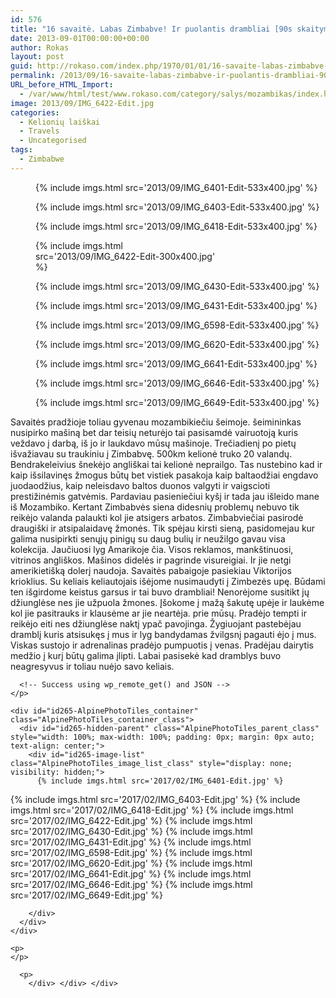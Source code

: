 ```yaml
---
id: 576
title: "16 savaitė. Labas Zimbabve! Ir puolantis drambliai [90s skaitymo]"
date: 2013-09-01T00:00:00+00:00
author: Rokas
layout: post
guid: http://rokaso.com/index.php/1970/01/01/16-savaite-labas-zimbabve-ir-puolantis-drambliai-90s-skaitymo/
permalink: /2013/09/16-savaite-labas-zimbabve-ir-puolantis-drambliai-90s-skaitymo/
URL_before_HTML_Import:
  - /var/www/html/test/www.rokaso.com/category/salys/mozambikas/index.html
image: 2013/09/IMG_6422-Edit.jpg
categories:
  - Kelionių laiškai
  - Travels
  - Uncategorised
tags:
  - Zimbabwe
---
```


<div class="entry-content">
  <figure id="attachment_1597" aria-describedby="caption-attachment-1597" style="width: 533px" class="wp-caption alignnone">{% include imgs.html src='2013/09/IMG_6401-Edit-533x400.jpg' %}
<figcaption id="caption-attachment-1597" class="wp-caption-text"></figcaption></figure> <figure id="attachment_1598" aria-describedby="caption-attachment-1598" style="width: 533px" class="wp-caption alignnone">{% include imgs.html src='2013/09/IMG_6403-Edit-533x400.jpg' %}
<figcaption id="caption-attachment-1598" class="wp-caption-text"></figcaption></figure> <figure id="attachment_1599" aria-describedby="caption-attachment-1599" style="width: 533px" class="wp-caption alignnone">{% include imgs.html src='2013/09/IMG_6418-Edit-533x400.jpg' %}
<figcaption id="caption-attachment-1599" class="wp-caption-text"></figcaption></figure> <figure id="attachment_1600" aria-describedby="caption-attachment-1600" style="width: 300px" class="wp-caption alignnone">{% include imgs.html src='2013/09/IMG_6422-Edit-300x400.jpg' %}
<figcaption id="caption-attachment-1600" class="wp-caption-text"></figcaption></figure> <figure id="attachment_1601" aria-describedby="caption-attachment-1601" style="width: 533px" class="wp-caption alignnone">{% include imgs.html src='2013/09/IMG_6430-Edit-533x400.jpg' %}
<figcaption id="caption-attachment-1601" class="wp-caption-text"></figcaption></figure> <figure id="attachment_1602" aria-describedby="caption-attachment-1602" style="width: 533px" class="wp-caption alignnone">{% include imgs.html src='2013/09/IMG_6431-Edit-533x400.jpg' %}
<figcaption id="caption-attachment-1602" class="wp-caption-text"></figcaption></figure> <figure id="attachment_1603" aria-describedby="caption-attachment-1603" style="width: 533px" class="wp-caption alignnone">{% include imgs.html src='2013/09/IMG_6598-Edit-533x400.jpg' %}
<figcaption id="caption-attachment-1603" class="wp-caption-text"></figcaption></figure> <figure id="attachment_1604" aria-describedby="caption-attachment-1604" style="width: 533px" class="wp-caption alignnone">{% include imgs.html src='2013/09/IMG_6620-Edit-533x400.jpg' %}
<figcaption id="caption-attachment-1604" class="wp-caption-text"></figcaption></figure> <figure id="attachment_1605" aria-describedby="caption-attachment-1605" style="width: 533px" class="wp-caption alignnone">{% include imgs.html src='2013/09/IMG_6641-Edit-533x400.jpg' %}
<figcaption id="caption-attachment-1605" class="wp-caption-text"></figcaption></figure> <figure id="attachment_1606" aria-describedby="caption-attachment-1606" style="width: 533px" class="wp-caption alignnone">{% include imgs.html src='2013/09/IMG_6646-Edit-533x400.jpg' %}
<figcaption id="caption-attachment-1606" class="wp-caption-text"></figcaption></figure> <figure id="attachment_1607" aria-describedby="caption-attachment-1607" style="width: 533px" class="wp-caption alignnone">{% include imgs.html src='2013/09/IMG_6649-Edit-533x400.jpg' %}
<figcaption id="caption-attachment-1607" class="wp-caption-text"></figcaption></figure> 
  
  <p>
    Savaitės pradžioje toliau gyvenau mozambikiečiu šeimoje. šeimininkas nusipirko mašiną bet dar teisių neturėjo tai pasisamdė vairuotoją kuris veždavo į darbą, iš jo ir laukdavo mūsų mašinoje.
 Trečiadienį po pietų išvažiavau su traukiniu į Zimbabvę. 500km kelionė truko 20 valandų. Bendrakeleivius šnekėjo angliškai tai kelionė neprailgo. Tas nustebino kad ir kaip išsilavinęs žmogus būtų bet vistiek pasakoja kaip baltaodžiai engdavo juodaodžius, kaip neleisdavo baltos duonos valgyti ir vaigscioti prestižinėmis gatvėmis.
 Pardaviau pasieniečiui kyšį ir tada jau išleido mane iš Mozambiko. Kertant Zimbabvės siena didesnių problemų nebuvo tik reikėjo valanda palaukti kol jie atsigers arbatos.
 Zimbabviečiai pasirodė draugiški ir atsipalaidavę žmonės. Tik spėjau kirsti sieną, pasidomejau kur galima nusipirkti senųjų pinigų su daug bulių ir neužilgo gavau visa kolekcija.
 Jaučiuosi lyg Amarikoje čia. Visos reklamos, mankštinuosi, vitrinos angliškos. Mašinos didelės ir pagrinde visureigiai. Ir jie netgi amerikietišką dolerį naudoja.
 Savaitės pabaigoje pasiekiau Viktorijos krioklius. Su keliais keliautojais išėjome nusimaudyti į Zimbezės upę. Būdami ten išgirdome keistus garsus ir tai buvo drambliai! Nenorėjome susitikt jų džiunglėse nes jie užpuola žmones. Įšokome į mažą šakutę upėje ir laukėme kol jie pasitrauks ir klausėme ar jie neartėja. prie mūsų.
 Pradėjo tempti ir reikėjo eiti nes džiunglėse naktį ypač pavojinga. Žygiuojant pastebėjau dramblį kuris atsisukęs į mus ir lyg bandydamas žvilgsnį pagauti ėjo į mus. Viskas sustojo ir adrenalinas pradėjo pumpuotis į venas. Pradėjau dairytis medžio į kurį būtų galima įlipti. Labai pasisekė kad dramblys buvo neagresyvus ir toliau nuėjo savo keliais.
  </p>
  
  <div id="APTFPIC_by_TAP-by-shortcode-265" class="AlpinePhotoTiles_inpost_container">
    <p>
      <!-- Request made -->
      
      <!-- Success using wp_remote_get() and JSON -->
    </p>
    
    <div id="id265-AlpinePhotoTiles_container" class="AlpinePhotoTiles_container_class">
      <div id="id265-hidden-parent" class="AlpinePhotoTiles_parent_class" style="width: 100%; max-width: 100%; padding: 0px; margin: 0px auto; text-align: center;">
        <div id="id265-image-list" class="AlpinePhotoTiles_image_list_class" style="display: none; visibility: hidden;">
          {% include imgs.html src='2017/02/IMG_6401-Edit.jpg' %}
{% include imgs.html src='2017/02/IMG_6403-Edit.jpg' %}
{% include imgs.html src='2017/02/IMG_6418-Edit.jpg' %}
{% include imgs.html src='2017/02/IMG_6422-Edit.jpg' %}
{% include imgs.html src='2017/02/IMG_6430-Edit.jpg' %}
{% include imgs.html src='2017/02/IMG_6431-Edit.jpg' %}
{% include imgs.html src='2017/02/IMG_6598-Edit.jpg' %}
{% include imgs.html src='2017/02/IMG_6620-Edit.jpg' %}
{% include imgs.html src='2017/02/IMG_6641-Edit.jpg' %}
{% include imgs.html src='2017/02/IMG_6646-Edit.jpg' %}
{% include imgs.html src='2017/02/IMG_6649-Edit.jpg' %}

        </div>
      </div>
    </div>

    <p>
    </p>

  </div>
  
  <div id="fcbk_share">
    <div class="fcbk_like">
      <div id="fb-root">
      </div>
      
      <p>
        </div> </div> </div>
